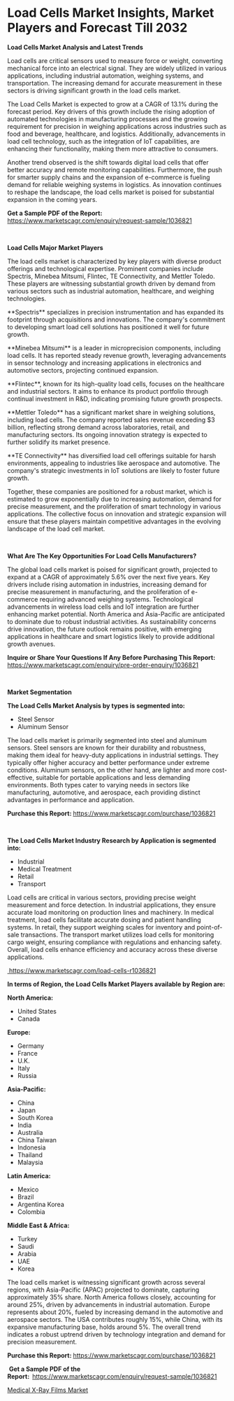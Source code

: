 <p><h1>Load Cells Market Insights, Market Players and Forecast Till 2032</h1></p><p><strong>Load Cells Market Analysis and Latest Trends</strong></p>
<p><p>Load cells are critical sensors used to measure force or weight, converting mechanical force into an electrical signal. They are widely utilized in various applications, including industrial automation, weighing systems, and transportation. The increasing demand for accurate measurement in these sectors is driving significant growth in the load cells market.</p><p>The Load Cells Market is expected to grow at a CAGR of 13.1% during the forecast period. Key drivers of this growth include the rising adoption of automated technologies in manufacturing processes and the growing requirement for precision in weighing applications across industries such as food and beverage, healthcare, and logistics. Additionally, advancements in load cell technology, such as the integration of IoT capabilities, are enhancing their functionality, making them more attractive to consumers.</p><p>Another trend observed is the shift towards digital load cells that offer better accuracy and remote monitoring capabilities. Furthermore, the push for smarter supply chains and the expansion of e-commerce is fueling demand for reliable weighing systems in logistics. As innovation continues to reshape the landscape, the load cells market is poised for substantial expansion in the coming years.</p></p>
<p><strong>Get a Sample PDF of the Report:&nbsp;</strong> <a href="https://www.marketscagr.com/enquiry/request-sample/1036821?utm_campaign=3127&utm_medium=2&utm_source=Github&utm_content=ia&utm_term=21032025&utm_id=load-cells">https://www.marketscagr.com/enquiry/request-sample/1036821</a></p>
<p>&nbsp;</p>
<p><strong>Load Cells Major Market Players</strong></p>
<p><p>The load cells market is characterized by key players with diverse product offerings and technological expertise. Prominent companies include Spectris, Minebea Mitsumi, Flintec, TE Connectivity, and Mettler Toledo. These players are witnessing substantial growth driven by demand from various sectors such as industrial automation, healthcare, and weighing technologies.</p><p>**Spectris** specializes in precision instrumentation and has expanded its footprint through acquisitions and innovations. The company's commitment to developing smart load cell solutions has positioned it well for future growth.</p><p>**Minebea Mitsumi** is a leader in microprecision components, including load cells. It has reported steady revenue growth, leveraging advancements in sensor technology and increasing applications in electronics and automotive sectors, projecting continued expansion.</p><p>**Flintec**, known for its high-quality load cells, focuses on the healthcare and industrial sectors. It aims to enhance its product portfolio through continual investment in R&D, indicating promising future growth prospects.</p><p>**Mettler Toledo** has a significant market share in weighing solutions, including load cells. The company reported sales revenue exceeding $3 billion, reflecting strong demand across laboratories, retail, and manufacturing sectors. Its ongoing innovation strategy is expected to further solidify its market presence.</p><p>**TE Connectivity** has diversified load cell offerings suitable for harsh environments, appealing to industries like aerospace and automotive. The company's strategic investments in IoT solutions are likely to foster future growth.</p><p>Together, these companies are positioned for a robust market, which is estimated to grow exponentially due to increasing automation, demand for precise measurement, and the proliferation of smart technology in various applications. The collective focus on innovation and strategic expansion will ensure that these players maintain competitive advantages in the evolving landscape of the load cell market.</p></p>
<p>&nbsp;</p>
<p><strong>What Are The Key Opportunities For Load Cells Manufacturers?</strong></p>
<p><p>The global load cells market is poised for significant growth, projected to expand at a CAGR of approximately 5.6% over the next five years. Key drivers include rising automation in industries, increasing demand for precise measurement in manufacturing, and the proliferation of e-commerce requiring advanced weighing systems. Technological advancements in wireless load cells and IoT integration are further enhancing market potential. North America and Asia-Pacific are anticipated to dominate due to robust industrial activities. As sustainability concerns drive innovation, the future outlook remains positive, with emerging applications in healthcare and smart logistics likely to provide additional growth avenues.</p></p>
<p><strong>Inquire or Share Your Questions If Any Before Purchasing This Report:</strong> <a href="https://www.marketscagr.com/enquiry/pre-order-enquiry/1036821?utm_campaign=3127&utm_medium=2&utm_source=Github&utm_content=ia&utm_term=21032025&utm_id=load-cells">https://www.marketscagr.com/enquiry/pre-order-enquiry/1036821</a></p>
<p>&nbsp;</p>
<p><strong>Market Segmentation</strong></p>
<p><strong>The Load Cells Market Analysis by types is segmented into:</strong></p>
<p><ul><li>Steel Sensor</li><li>Aluminum Sensor</li></ul></p>
<p><p>The load cells market is primarily segmented into steel and aluminum sensors. Steel sensors are known for their durability and robustness, making them ideal for heavy-duty applications in industrial settings. They typically offer higher accuracy and better performance under extreme conditions. Aluminum sensors, on the other hand, are lighter and more cost-effective, suitable for portable applications and less demanding environments. Both types cater to varying needs in sectors like manufacturing, automotive, and aerospace, each providing distinct advantages in performance and application.</p></p>
<p><strong>Purchase this Report:&nbsp;</strong><a href="https://www.marketscagr.com/purchase/1036821?utm_campaign=3127&utm_medium=2&utm_source=Github&utm_content=ia&utm_term=21032025&utm_id=load-cells">https://www.marketscagr.com/purchase/1036821</a></p>
<p>&nbsp;</p>
<p><strong>The Load Cells Market Industry Research by Application is segmented into:</strong></p>
<p><ul><li>Industrial</li><li>Medical Treatment</li><li>Retail</li><li>Transport</li></ul></p>
<p><p>Load cells are critical in various sectors, providing precise weight measurement and force detection. In industrial applications, they ensure accurate load monitoring on production lines and machinery. In medical treatment, load cells facilitate accurate dosing and patient handling systems. In retail, they support weighing scales for inventory and point-of-sale transactions. The transport market utilizes load cells for monitoring cargo weight, ensuring compliance with regulations and enhancing safety. Overall, load cells enhance efficiency and accuracy across these diverse applications.</p></p>
<p><a href="https://www.marketscagr.com/load-cells-r1036821?utm_campaign=3127&utm_medium=2&utm_source=Github&utm_content=ia&utm_term=21032025&utm_id=load-cells">&nbsp;https://www.marketscagr.com/load-cells-r1036821</a></p>
<p><strong>In terms of Region, the Load Cells Market Players available by Region are:</strong></p>
<p>
    <p> <strong> North America: </strong>
        <ul>
            <li>United States</li>
            <li>Canada</li>
        </ul>
        </p> 
    <p> <strong> Europe: </strong>
        <ul>
            <li>Germany</li>
            <li>France</li>
            <li>U.K.</li>
            <li>Italy</li>
            <li>Russia</li>
        </ul>
        </p> 
    <p> <strong> Asia-Pacific: </strong>
        <ul>
            <li>China</li>
            <li>Japan</li>
            <li>South Korea</li>
            <li>India</li>
            <li>Australia</li>
            <li>China Taiwan</li>
            <li>Indonesia</li>
            <li>Thailand</li>
            <li>Malaysia</li>
        </ul>
        </p> 
    <p> <strong> Latin America: </strong>
        <ul>
            <li>Mexico</li>
            <li>Brazil</li>
            <li>Argentina Korea</li>
            <li>Colombia</li>
        </ul>
        </p> 
    <p> <strong> Middle East & Africa: </strong>
        <ul>
            <li>Turkey</li>
            <li>Saudi</li>
            <li>Arabia</li>
            <li>UAE</li>
            <li>Korea</li>
        </ul>
    </p>
    </p>
<p><p>The load cells market is witnessing significant growth across several regions, with Asia-Pacific (APAC) projected to dominate, capturing approximately 35% share. North America follows closely, accounting for around 25%, driven by advancements in industrial automation. Europe represents about 20%, fueled by increasing demand in the automotive and aerospace sectors. The USA contributes roughly 15%, while China, with its expansive manufacturing base, holds around 5%. The overall trend indicates a robust uptrend driven by technology integration and demand for precision measurement.</p></p>
<p><strong>Purchase this Report: </strong><a href="https://www.marketscagr.com/purchase/1036821?utm_campaign=3127&utm_medium=2&utm_source=Github&utm_content=ia&utm_term=21032025&utm_id=load-cells">https://www.marketscagr.com/purchase/1036821</a></p>
<p>&nbsp;<strong>Get a Sample PDF of the Report:&nbsp;&nbsp;</strong><a href="https://www.marketscagr.com/enquiry/request-sample/1036821?utm_campaign=3127&utm_medium=2&utm_source=Github&utm_content=ia&utm_term=21032025&utm_id=load-cells">https://www.marketscagr.com/enquiry/request-sample/1036821</a></p>
<p><strong></strong></p>
<p><p><a href="https://github.com/bulkagumanvv/Market-Research-Report-List-1/blob/main/medical-x-ray-films-market.md?utm_campaign=3127&utm_medium=2&utm_source=Github&utm_content=ia&utm_term=21032025&utm_id=load-cells">Medical X-Ray Films Market</a></p></p>